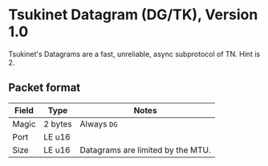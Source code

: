 # Tsukinet Datagram (DG/TK), Version 1.0
Tsukinet's Datagrams are a fast, unreliable, async subprotocol of TN. Hint is 2.

## Packet format
| Field | Type | Notes |
| --- | --- | --- |
| Magic | 2 bytes | Always `DG` |
| Port | LE u16 |  |
| Size | LE u16 | Datagrams are limited by the MTU. |

